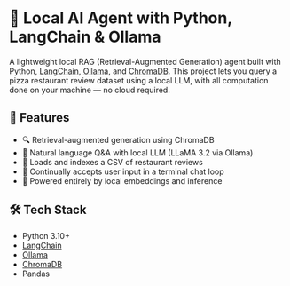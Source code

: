 # 🧠 Local AI Agent with Python, LangChain & Ollama

A lightweight local RAG (Retrieval-Augmented Generation) agent built with Python, [LangChain](https://www.langchain.com/), [Ollama](https://ollama.com/), and [ChromaDB](https://www.trychroma.com/). This project lets you query a pizza restaurant review dataset using a local LLM, with all computation done on your machine — no cloud required.

## 🚀 Features

- 🔍 Retrieval-augmented generation using ChromaDB
- 💬 Natural language Q&A with local LLM (LLaMA 3.2 via Ollama)
- 📁 Loads and indexes a CSV of restaurant reviews
- 🔄 Continually accepts user input in a terminal chat loop
- 🧠 Powered entirely by local embeddings and inference

## 🛠️ Tech Stack

- Python 3.10+
- [LangChain](https://python.langchain.com/)
- [Ollama](https://ollama.com/)
- [ChromaDB](https://www.trychroma.com/)
- Pandas



